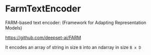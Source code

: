 # FarmTextEncoder

FARM-based text encoder: (Framework for Adapting Representation Models)

https://github.com/deepset-ai/FARM

It encodes an array of string in size `B` into an ndarray in size `B x D`
